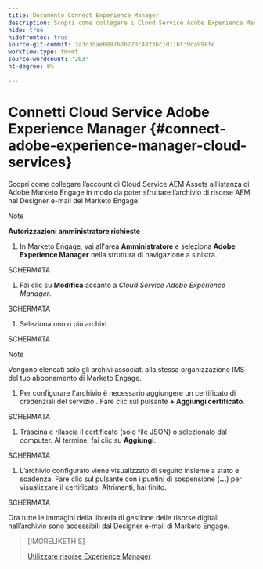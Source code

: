 ```yaml
---
title: Documento Connect Experience Manager
description: Scopri come collegare i Cloud Service Adobe Experience Manager a Adobe Marketo Engage per sfruttare le risorse AEM.
hide: true
hidefromtoc: true
source-git-commit: 3a3c3dae689760b720c4823bc1d11bf39da998fe
workflow-type: tm+mt
source-wordcount: '203'
ht-degree: 0%

---
```


# Connetti Cloud Service Adobe Experience Manager {#connect-adobe-experience-manager-cloud-services}

Scopri come collegare l’account di Cloud Service AEM Assets all’istanza di Adobe Marketo Engage in modo da poter sfruttare l’archivio di risorse AEM nel Designer e-mail del Marketo Engage.

>[!NOTE]
>
>**Autorizzazioni amministratore richieste**

1. In Marketo Engage, vai all&#39;area **Amministratore** e seleziona **Adobe Experience Manager** nella struttura di navigazione a sinistra.

SCHERMATA

1. Fai clic su **Modifica** accanto a _Cloud Service Adobe Experience Manager_.

SCHERMATA

1. Seleziona uno o più archivi.

SCHERMATA

>[!NOTE]
>
>Vengono elencati solo gli archivi associati alla stessa organizzazione IMS del tuo abbonamento di Marketo Engage.

1. Per configurare l&#39;archivio è necessario aggiungere un certificato di credenziali del servizio [](https://experienceleague.adobe.com/it/docs/experience-manager-learn/getting-started-with-aem-headless/authentication/service-credentials). Fare clic sul pulsante **+ Aggiungi certificato**.

SCHERMATA

1. Trascina e rilascia il certificato (solo file JSON) o selezionalo dal computer. Al termine, fai clic su **Aggiungi**.

SCHERMATA

1. L’archivio configurato viene visualizzato di seguito insieme a stato e scadenza. Fare clic sul pulsante con i puntini di sospensione (**...**) per visualizzare il certificato. Altrimenti, hai finito.

SCHERMATA

Ora tutte le immagini della libreria di gestione delle risorse digitali nell’archivio sono accessibili dal Designer e-mail di Marketo Engage.

>[!MORELIKETHIS]
>
>[Utilizzare risorse Experience Manager](/help/marketo/product-docs/email-marketing/email-designer/aem-assets.md)
